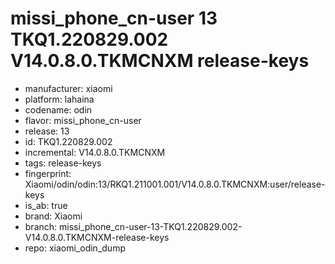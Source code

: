 # missi_phone_cn-user 13 TKQ1.220829.002 V14.0.8.0.TKMCNXM release-keys
- manufacturer: xiaomi
- platform: lahaina
- codename: odin
- flavor: missi_phone_cn-user
- release: 13
- id: TKQ1.220829.002
- incremental: V14.0.8.0.TKMCNXM
- tags: release-keys
- fingerprint: Xiaomi/odin/odin:13/RKQ1.211001.001/V14.0.8.0.TKMCNXM:user/release-keys
- is_ab: true
- brand: Xiaomi
- branch: missi_phone_cn-user-13-TKQ1.220829.002-V14.0.8.0.TKMCNXM-release-keys
- repo: xiaomi_odin_dump
